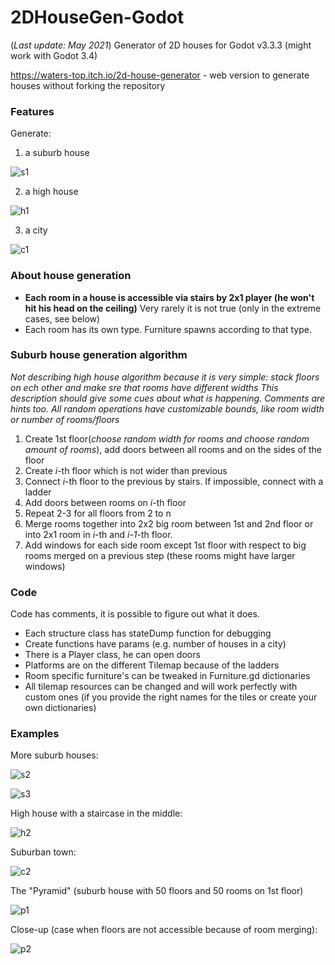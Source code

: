 # 2DHouseGen-Godot

(*Last update: May 2021*)
Generator of 2D houses for Godot v3.3.3 (might work with Godot 3.4)

https://waters-top.itch.io/2d-house-generator - web version to generate houses without forking the
repository

### Features

Generate:

1) a suburb house

![s1](https://user-images.githubusercontent.com/62846387/143858607-0468bf29-50c3-4ccb-b134-14d5521dedd8.png)

2) a high house

![h1](https://user-images.githubusercontent.com/62846387/143859114-518da341-81a8-4ffb-bdaa-04622ab1f55a.png)

3) a city

![c1](https://user-images.githubusercontent.com/62846387/143859506-1a5d0d8e-93f5-45c0-b832-42f672b370dd.png)

### About house generation

* **Each room in a house is accessible via stairs by 2x1 player (he won't hit his head on the
  ceiling)** Very rarely it is not true (only in the extreme cases, see below)
* Each room has its own type. Furniture spawns according to that type.

### Suburb house generation algorithm

*Not describing high house algorithm because it is very simple: stack floors on ech other and make
sre that rooms have different widths*
*This description should give some cues about what is happening. Comments are hints too. All random
operations have customizable bounds, like room width or number of rooms/floors*

1) Create 1st floor(*choose random width for rooms and choose random amount of rooms*), add doors
   between all rooms and on the sides of the floor
2) Create *i*-th floor which is not wider than previous
3) Connect *i*-th floor to the previous by stairs. If impossible, connect with a ladder
4) Add doors between rooms on *i*-th floor
5) Repeat 2-3 for all floors from 2 to n
6) Merge rooms together into 2x2 big room between 1st and 2nd floor or into 2x1 room in *i*-th
   and *i-1*-th floor.
7) Add windows for each side room except 1st floor with respect to big rooms merged on a previous
   step (these rooms might have larger windows)

### Code

Code has comments, it is possible to figure out what it does.

* Each structure class has stateDump function for debugging
* Create functions have params (e.g. number of houses in a city)
* There is a Player class, he can open doors
* Platforms are on the different Tilemap because of the ladders
* Room specific furniture's can be tweaked in Furniture.gd dictionaries
* All tilemap resources can be changed and will work perfectly with custom ones (if you provide the
  right names for the tiles or create your own dictionaries)

### Examples

More suburb houses:

![s2](https://user-images.githubusercontent.com/62846387/143858864-04c07c02-c2dd-4dca-8e97-19d921d68460.png)

![s3](https://user-images.githubusercontent.com/62846387/143858879-1c7b24d1-d0a8-4245-8487-71f30d28ee32.png)

High house with a staircase in the middle:

![h2](https://user-images.githubusercontent.com/62846387/143859612-f4e01987-eae2-4ee3-b873-0ff2ae206f96.png)

Suburban town:

![c2](https://user-images.githubusercontent.com/62846387/143859696-7e350341-8b12-41c3-9168-1921e33ab226.png)

The "Pyramid" (suburb house with 50 floors and 50 rooms on 1st floor)

![p1](https://user-images.githubusercontent.com/62846387/143860034-5bcd0dea-5a0e-426c-8c9a-8d32a5e79774.png)

Close-up (case when floors are not accessible because of room merging):

![p2](https://user-images.githubusercontent.com/62846387/143860062-1f9a6396-13bb-43fb-8389-703c53a9f6bc.png)

